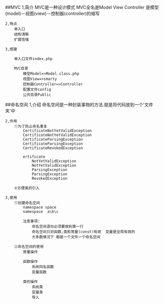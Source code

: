 ##MVC
	1,简介
		MVC是一种设计模式
		MVC全名是Model View Controller
		是模型(model)－视图(view)－控制器(controller)的缩写

	2,特点
		单入口
		结构清晰
		扩展性强

	3,搭建

		单入口文件index.php

		MVC目录
			模型Model=>Model.class.php
			视图View=>smarty
			控制器Controller=>Controller
			配置文件config
			公共目录Public

##命名空间
	1,介绍
		命名空间是一种封装事物的方法.就是将代码放到一个'文件夹'中

	2,作用
		①为了防止命名重复
			CertificateNotYetValidException
			CertificateNotYetValidException
			CertificateParsingException
			CertificateParsingException
			CertificateRevokedException
		
			ertificate
				NotYetValidException
				NotYetValidException
				ParsingException
				ParsingException
				RevokedException

	    ②方便类的引入

	3,使用
		①创建命名空间
			namespace space
			namespace  a\b\c

			注意事项:
				命名空间语句必须要放到第一行
				命名空间只对函数,类和常量(const)有效  变量是全局有效的
				大多数情况下 都是一个文件一个命名空间

		②命名空间的使用
			常量操作

			函数操作
				系统同名函数
				变量函数

			类的操作
				系统类
				变量类
				导入


